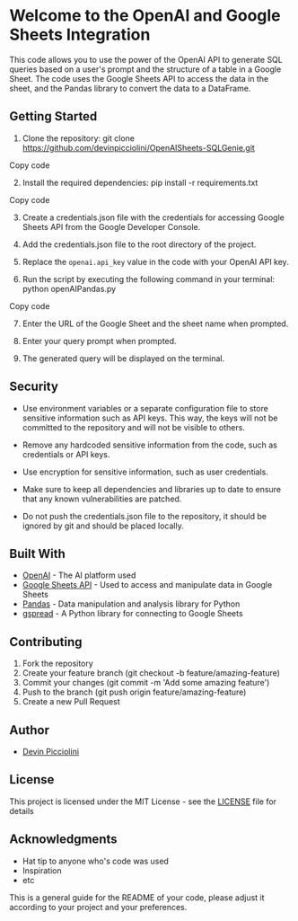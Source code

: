 # Welcome to the OpenAI and Google Sheets Integration

This code allows you to use the power of the OpenAI API to generate SQL queries based on a user's prompt and the structure of a table in a Google Sheet. The code uses the Google Sheets API to access the data in the sheet, and the Pandas library to convert the data to a DataFrame.

## Getting Started

1. Clone the repository: 
git clone https://github.com/devinpicciolini/OpenAISheets-SQLGenie.git

Copy code

2. Install the required dependencies: 
pip install -r requirements.txt

Copy code

3. Create a credentials.json file with the credentials for accessing Google Sheets API from the Google Developer Console.

4. Add the credentials.json file to the root directory of the project.

5. Replace the `openai.api_key` value in the code with your OpenAI API key.

6. Run the script by executing the following command in your terminal:
python openAIPandas.py

Copy code

7. Enter the URL of the Google Sheet and the sheet name when prompted.

8. Enter your query prompt when prompted.

9. The generated query will be displayed on the terminal.

## Security

- Use environment variables or a separate configuration file to store sensitive information such as API keys. This way, the keys will not be committed to the repository and will not be visible to others.

- Remove any hardcoded sensitive information from the code, such as credentials or API keys.

- Use encryption for sensitive information, such as user credentials.

- Make sure to keep all dependencies and libraries up to date to ensure that any known vulnerabilities are patched.

- Do not push the credentials.json file to the repository, it should be ignored by git and should be placed locally.

## Built With

- [OpenAI](https://openai.com/) - The AI platform used
- [Google Sheets API](https://developers.google.com/sheets/api) - Used to access and manipulate data in Google Sheets
- [Pandas](https://pandas.pydata.org/) - Data manipulation and analysis library for Python
- [gspread](https://gspread.readthedocs.io/en/latest/) - A Python library for connecting to Google Sheets

## Contributing

1. Fork the repository
2. Create your feature branch (git checkout -b feature/amazing-feature)
3. Commit your changes (git commit -m 'Add some amazing feature')
4. Push to the branch (git push origin feature/amazing-feature)
5. Create a new Pull Request

## Author

- [Devin Picciolini](https://github.com/devinpicciolini)

## License

This project is licensed under the MIT License - see the [LICENSE](LICENSE) file for details

## Acknowledgments

- Hat tip to anyone who's code was used
- Inspiration
- etc

This is a general guide for the README of your code, please adjust it according to your project and your preferences.
